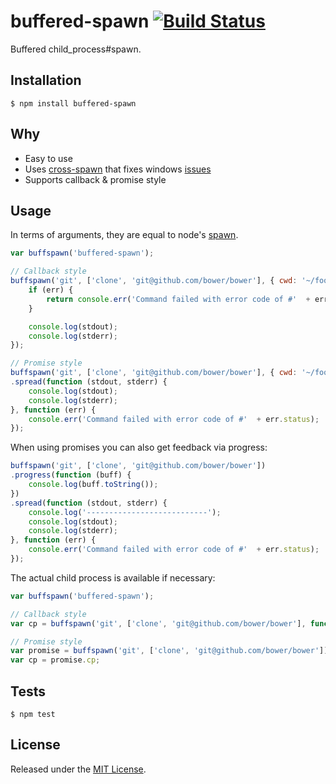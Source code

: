 # buffered-spawn [![Build Status](https://travis-ci.org/bower/buffered-spawn.svg?branch=master)](https://travis-ci.org/bower/buffered-spawn)

Buffered child_process#spawn.


## Installation

`$ npm install buffered-spawn`


## Why

- Easy to use
- Uses [cross-spawn](http://github.com/IndigoUnited/node-cross-spawn) that fixes windows [issues](https://github.com/joyent/node/issues/2318)
- Supports callback & promise style


## Usage

In terms of arguments, they are equal to node's [spawn](http://nodejs.org/api/child_process.html#child_process_child_process_spawn_command_args_options).

```js
var buffspawn('buffered-spawn');

// Callback style
buffspawn('git', ['clone', 'git@github.com/bower/bower'], { cwd: '~/foo' }, function (err, stdout, stderr) {
    if (err) {
        return console.err('Command failed with error code of #'  + err.status);
    }

    console.log(stdout);
    console.log(stderr);
});

// Promise style
buffspawn('git', ['clone', 'git@github.com/bower/bower'], { cwd: '~/foo' })
.spread(function (stdout, stderr) {
    console.log(stdout);
    console.log(stderr);
}, function (err) {
    console.err('Command failed with error code of #'  + err.status);
});
```

When using promises you can also get feedback via progress:

```js
buffspawn('git', ['clone', 'git@github.com/bower/bower'])
.progress(function (buff) {
    console.log(buff.toString());
})
.spread(function (stdout, stderr) {
    console.log('---------------------------');
    console.log(stdout);
    console.log(stderr);
}, function (err) {
    console.err('Command failed with error code of #'  + err.status);
});
```

The actual child process is available if necessary:

```js
var buffspawn('buffered-spawn');

// Callback style
var cp = buffspawn('git', ['clone', 'git@github.com/bower/bower'], function () {}};

// Promise style
var promise = buffspawn('git', ['clone', 'git@github.com/bower/bower']);
var cp = promise.cp;
```


## Tests

`$ npm test`


## License

Released under the [MIT License](http://www.opensource.org/licenses/mit-license.php).
